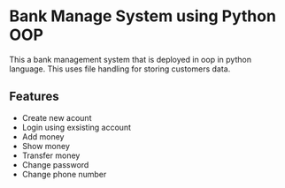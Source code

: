 # Bank Manage System using Python OOP

This a bank management system that is deployed in oop in python language. This uses file handling for storing customers data.

## Features

- Create new acount
- Login using exsisting account
- Add money
- Show money
- Transfer money
- Change password
- Change phone number



